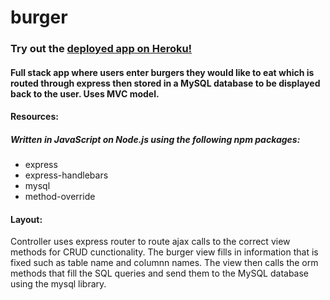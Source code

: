 # burger

### Try out the [deployed app on Heroku!](https://stormy-fjord-50226.herokuapp.com/)

#### Full stack app where users enter burgers they would like to eat which is routed through express then stored in a MySQL database to be displayed back to the user. Uses MVC model.

#### Resources:
##### Written in JavaScript on Node.js using the following npm packages: 
* express
* express-handlebars
* mysql
* method-override

#### Layout: 
Controller uses express router to route ajax calls to the correct view methods for CRUD cunctionality. The burger view fills in information that is fixed such as table name and columnn names. The view then calls the orm methods that fill the SQL queries and send them to the MySQL database using the mysql library.
